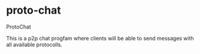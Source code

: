 # proto-chat
ProtoChat

This is a p2p chat progfam where clients will be able to send messages with all available protocolls.
